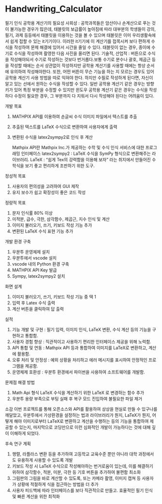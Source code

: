 # Handwriting_Calculator

필기 인식 공학용 계산기의 필요성
사회성 : 공학과목들은 암산이나 손계산으로 푸는 것이 불가능한 경우가 많은데, 태블릿의 보급률이 높아짐에 따라 대부분의 학생들이 강의, 필기, 과제 등등에서 태블릿을 이용하는 것을 볼 수 있으며 태블릿은 이미 우리생활속에서 쉽게 접할 수 있는 it기기이다. 이러한 it기기에 이 계산기를 접목시켜 보다 편하게 수식을 작성하여 문제 해결에 있어서 시간을 줄일 수 있다. 태블릿이 없는 경우, 종이에 수기로 수식을 작성하여 촬영한 다음 사진을 올리면 된다.
기술적, 산업적 :  버튼으로 수식을 작성해야되서 수기로 작성하는 것보다 번거롭다.보통 수기로 분수나 괄호, 제곱근 등을 작성할 때에는 순서 상관없이 작성하지만 공학용 계산기를 사용할 때에는 항상 순서에 유의하여 작성해야한다. 또한, 어떤 버튼이 무슨 기능을 하는 지 모르는 경우도 있어 공학용 계산기 사용 방법을 따로 익혀야 한다. 하지만 수필로 작성하게 된다면, 자신이 알고 있는 선에서 원하는 수식을 작성할 수 있다. 일반 공학용 계산기 같은 경우는 방향키가 있어 특정 부분을 수정할 수 있지만 윈도우 공학용 계산기 같은 경우는 수식을 작성하다 수정이 필요한 경우, 그 부분까지 다 지워서 다시 작성해야 된다는 어려움이 있다.

개발 목표
1. MATHPIX API를 이용하여 손글씨 수식 이미지 파일에서 텍스트를 추출
2. 추출된 텍스트를 LaTeX 수식으로 변환하여 사용자에게 출력
3. 변환된 수식을 latex2sympy2로 인식 후 계산

   Mathpix API란 Mathpix Inc.가 제공하는 수학 및 수식 인식 서비스에 대한 프로그래밍 인터페이스
   latex2sympy2 : LaTeX 수식을 SymPy 형식으로 변환해주는 라이브러리.
   LaTeX : “쉽게 Tex의 강력함을 이용해 보자” 라는 취지에서 만들어진 수학식을 보기 좋고 편리하게 조판하기 위한 도구.

정성적 목표
1. 사용자의 편의성을 고려하여 GUI 제작
2. 유지 보수가 쉽고 확장성이 좋은 코드 작성

정량적 목표
1. 문자 인식률 80% 이상
2. 미적분, 급수, 극한, 삼각함수, 제곱근,
지수 인식 및 계산
3. 이미지 불러오기, 쓰기, 키보드 작성 기능 추가
4. 변환된 LaTeX 수식 표현 기능 추가

개발 환경 구축
1. 우분투 운영체제 설치
2. 우분투에서 vscode 설치
3. vscode 내의 Python 환경 구축
4. MATHPIX API Key 발급
5. Sympy, latex2sympy2 설치

화면 설계
1. 이미지 불러오기, 쓰기, 키보드 작성 기능 중 택 1
2. 입력 후 Latex 수식 출력
3. 계산 버튼을 클릭하여 답 출력

실적
1. 기능 개발 및 구현 : 필기 입력, 이미지 인식, LaTeX 변환, 수식 계산 등의 기능을 구현하고 통합함.
2. 사용자 경험 향상 : 직관적이고 사용하기 편리한 인터페이스 제공을 위해 노력함.
3. API 통합 및 연동 : Mathpix API 등과 통합하여 이미지를 LaTeX로 변환하고, 계산에 활용함.
4. 오류 처리 및 안정성 : 예외 상황을 처리하고 에러 메시지를 표시하여 안정적인 프로그램을 제공함.
5. 운영체제 호환성 : 우분투 환경에서 파이썬을 사용하여 소프트웨어를 개발함.

문제점 해결 방법
1. Math Api 형식 LaTeX 수식을 계산하기 위한 LaTeX 로 변경하는 함수 추가
2. 우분투 용량 부족으로 부팅 실패 후 복구 모드 진입하여 불필요한 파일 제거

소감
 이번 프로젝트를 통해 오픈소스와 API를 활용하여 상상을 현실로 만들 수 있구나를 깨달았고, 우분투에서 가상환경을 설정하는 법과 라이브러리가 뭔지, LaTeX가 뭔지, 어떻게 해야 이미지로부터 LaTeX로 변환하고 계산을 수행하는 등의 기능을 통합하여 제공할 수 있는지, 마지막으로 코딩만으로 이런 심화적인 개발이 가능하다는 것에 대해 깊이 이해하게 되었다.

후속 연구 계획
1. 행렬, 라플라스 변환 등을 추가하여 고등학교 교육수준 뿐만 아니라 대학 과정에서도 유용하게 사용할 수 있도록 개발
2. 키보드 작성 시 LaTeX 수식으로 작성해야하는 번거로움이 있는데, 이를 해결하기 위하여 삼각함수, 적분, 미분, 극한 등 기호 버튼을 추가하여 불편함 최소화
3. 그림판의 그림을 바로 계산할 수 있도록, 또는 카메라 촬영, 이미지 캡쳐 등 사용자가 상황에 적절하게 식을 접근하는 방법을 더 추가
4. 사용자 피드백에 따라 인터페이스를 보다 직관적으로 만들고. 효율적인 필기 인식 및 빠른 계산을 위한 최적화
